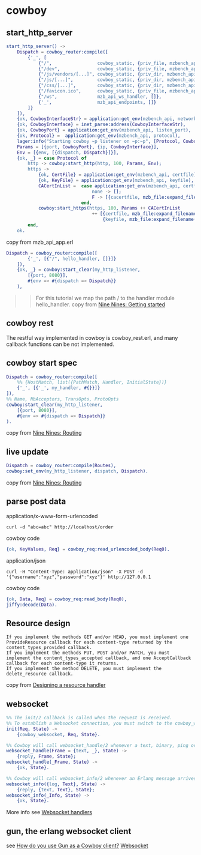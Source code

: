 # cowboy

## start_http_server

``` erlang
start_http_server() ->
    Dispatch = cowboy_router:compile([
        {'_', [
            {"/",                 cowboy_static, {priv_file, mzbench_api, "/http_root/index.html"}},
            {"/dev",              cowboy_static, {priv_file, mzbench_api, "/http_root/index.dev.html"}},
            {"/js/vendors/[...]", cowboy_static, {priv_dir, mzbench_api, ["/http_root/js/vendors"], [{mimetypes, cow_mimetypes, web}]}},
            {"/js/[...]",         cowboy_static, {priv_dir, mzbench_api, ["/http_root/js"], [{mimetypes, cow_mimetypes, web}]}},
            {"/css/[...]",        cowboy_static, {priv_dir, mzbench_api, ["/http_root/css"], [{mimetypes, cow_mimetypes, web}]}},
            {"/favicon.ico",      cowboy_static, {priv_file, mzbench_api, "/http_root/favicon.ico"}},
            {"/ws",               mzb_api_ws_handler, []},
            {'_',                 mzb_api_endpoints, []}
        ]}
    ]),
    {ok, CowboyInterfaceStr} = application:get_env(mzbench_api, network_interface),
    {ok, CowboyInterface} = inet_parse:address(CowboyInterfaceStr),
    {ok, CowboyPort} = application:get_env(mzbench_api, listen_port),
    {ok, Protocol} =  application:get_env(mzbench_api, protocol),
    lager:info("Starting cowboy ~p listener on ~p:~p", [Protocol, CowboyInterface, CowboyPort]),
    Params = [{port, CowboyPort}, {ip, CowboyInterface}],
    Env = [{env, [{dispatch, Dispatch}]}],
    {ok, _} = case Protocol of
        http -> cowboy:start_http(http, 100, Params, Env);
        https ->
            {ok, CertFile} = application:get_env(mzbench_api, certfile),
            {ok, KeyFile} = application:get_env(mzbench_api, keyfile),
            CACertInList =  case application:get_env(mzbench_api, certfile, none) of
                                none -> [];
                                F -> [{cacertfile, mzb_file:expand_filename(F)}]
                            end,
            cowboy:start_https(https, 100, Params ++ CACertInList
                                ++ [{certfile, mzb_file:expand_filename(CertFile)},
                                    {keyfile, mzb_file:expand_filename(KeyFile)}], Env)
        end,
    ok.
```

copy from mzb_api_app.erl

``` erlang
Dispatch = cowboy_router:compile([
        {'_', [{"/", hello_handler, []}]}
    ]),
    {ok, _} = cowboy:start_clear(my_http_listener,
        [{port, 8080}],
        #{env => #{dispatch => Dispatch}}
    ),
```
>> For this tutorial we map the path / to the handler module hello_handler.
copy from [Nine Nines: Getting started](https://ninenines.eu/docs/en/cowboy/2.2/guide/getting_started/)

## cowboy rest
The restful way implemented in cowboy is cowboy_rest.erl, and many callback functions can be not implemented.


## cowboy start spec

``` erlang
Dispatch = cowboy_router:compile([
    %% {HostMatch, list({PathMatch, Handler, InitialState})}
    {'_', [{'_', my_handler, #{}}]}
]),
%% Name, NbAcceptors, TransOpts, ProtoOpts
cowboy:start_clear(my_http_listener,
    [{port, 8080}],
    #{env => #{dispatch => Dispatch}}
).
```
copy from [Nine Nines: Routing](https://ninenines.eu/docs/en/cowboy/2.2/guide/routing/)

## live update

``` erlang
Dispatch = cowboy_router:compile(Routes),
cowboy:set_env(my_http_listener, dispatch, Dispatch).
```
copy from [Nine Nines: Routing](https://ninenines.eu/docs/en/cowboy/2.2/guide/routing/)


## parse post data

application/x-www-form-urlencoded

``` shell
curl -d "abc=abc" http://localhost/order
```
cowboy code
``` erlang
{ok, KeyValues, Req} = cowboy_req:read_urlencoded_body(Req0).
```
application/json

``` shell
curl -H "Content-Type: application/json" -X POST -d '{"username":"xyz","password":"xyz"}' http://127.0.0.1
```

cowboy code

``` erlang
{ok, Data, Req} = cowboy_req:read_body(Req0),
jiffy:decode(Data).
```

## Resource design

```
If you implement the methods GET and/or HEAD, you must implement one ProvideResource callback for each content-type returned by the content_types_provided callback.
If you implement the methods PUT, POST and/or PATCH, you must implement the content_types_accepted callback, and one AcceptCallback callback for each content-type it returns.
If you implement the method DELETE, you must implement the delete_resource callback.
```
copy from [Designing a resource handler](https://ninenines.eu/docs/en/cowboy/2.2/guide/resource_design/)

## websocket

``` erlang
%% The init/2 callback is called when the request is received.
%% To establish a Websocket connection, you must switch to the cowboy_websocket module:
init(Req, State) ->
    {cowboy_websocket, Req, State}.

%% Cowboy will call websocket_handle/2 whenever a text, binary, ping or pong frame arrives from the client.
websocket_handle(Frame = {text, _}, State) ->
    {reply, Frame, State};
websocket_handle(_Frame, State) ->
    {ok, State}.

%% Cowboy will call websocket_info/2 whenever an Erlang message arrives.
websocket_info({log, Text}, State) ->
    {reply, {text, Text}, State};
websocket_info(_Info, State) ->
    {ok, State}.
```

More info see [Websocket handlers](https://ninenines.eu/docs/en/cowboy/2.5/guide/ws_handlers/)

## gun, the erlang websocket client
see [How do you use Gun as a Cowboy client?](https://stackoverflow.com/questions/45005984/how-do-you-use-gun-as-a-cowboy-client)
[Websocket](https://ninenines.eu/docs/en/gun/1.3/guide/websocket/)
